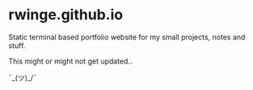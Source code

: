 # rwinge.github.io
Static terminal based portfolio website for my small projects, notes and stuff.

This might or might not get updated..

¯\_(ツ)_/¯